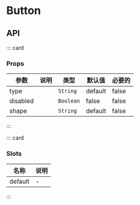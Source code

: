 # Button

## API

::: card

### Props

| 参数     | 说明 | 类型      | 默认值  | 必要的 |
| -------- | ---- | --------- | ------- | ------ |
| type     |      | `String`  | default | false  |
| disabled |      | `Boolean` | false   | false  |
| shape    |      | `String`  | default | false  |

:::

::: card

### Slots

| 名称    | 说明 |
| ------- | ---- |
| default | -    |

:::
